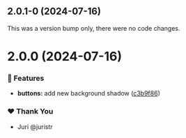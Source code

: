 ## 2.0.1-0 (2024-07-16)

This was a version bump only, there were no code changes.

# 2.0.0 (2024-07-16)


### 🚀 Features

- **buttons:** add new background shadow ([c3b9f86](https://github.com/nrwl/tuskydesign/commit/c3b9f86))

### ❤️  Thank You

- Juri @juristr